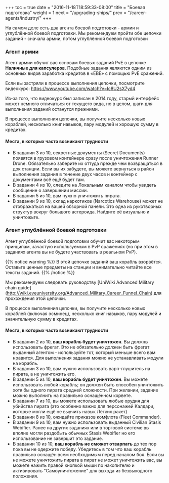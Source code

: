 +++
toc = true
date = "2016-11-18T18:59:33-08:00"
title = "Боевая подготовка"
weight = 1
next = "/upgrading-ships/"
prev = "/career-agents/industry/"
+++

На самом деле есть два агента боевой подготовки - армии и углублённой боевой подготовки.
Мы рекомендуем пройти обе цепочки заданий - сначала армии, потом углублённой боевой подготовки

### Агент армии

Агент армии обучит вас основам боевых заданий PvE в цепочке **Наличные для капсулеров**.
Подобные задания являются одним из основных видов заработка кредитов в «ЕВЕ» с помощью PvE сражений.

Если вы застряли в процессе выполнения цепочки, посмотрите видеокурс:
https://www.youtube.com/watch?v=Ic8U2sX7yd4

Из-за того, что видеокурс был записан в 2014 году, старый интерфейс может немного отличаться от текущего вида,
но в целом, шаги для выполнения заданий останутся прежними.

В процессе выполнения цепочки, вы получите несколько новых кораблей, несколько книг навыков, пару модулей 
и хорошую сумму в кредитах.

#### Места, в которых часто возникают трудности

 * В задании 3 из 10, секретные документы (Secret Documents) появятся в грузовом контейнере сразу после 
   уничтожения Runner Drone. Обязательно заберите их оттуда прежде чем возвращаться в док станции. 
   Если вы их забудете, вы можете вернуться в район выполнения задания в течение двух часов и контейнер с 
   документами всё ещё будет там.
 * В задании 4 из 10, следите на Локальным каналом чтобы увидеть сообщение о завершении миссии.
 * В задании 5 из 10, вам нужно уничтожить пирата.
 * В задании 9 из 10, склад наркотиков (Narcotics Warehouse) может не отображаться на вашей обзорной панели.
   Это одна из рукотворных структур вокруг большого астероида.
   Найдите её визуально и уничтожьте.

### Агент углублённой боевой подготовки

Агент углублённой боевой подготовки обучит вас некоторым принципам, зачастую используемым в 
PvP сражениях (но при этом в заданиях агента вы не будете участвовать в реальном PvP).

{{% notice warning %}}
В этой цепочке заданий ваш корабль взорвётся. Оставьте ценные предметы на станции и внимательно 
читайте все тексты заданий.
{{% /notice %}}

Мы рекомендуем следовать руководству [UniWiki Advanced Military chain guide]
(http://wiki.eveuniversity.org/Advanced_Military_Career_Funnel_Chain) для прохождения этой цепочки.

В процессе выполнения цепочки, вы получите несколько новых кораблей (включая эсминец), несколько книг навыков, пару модулей 
и значительную сумму в кредитах.

#### Места, в которых часто возникают трудности

 * В задании 2 из 10, **ваш корабль будет уничтожен**. Вы должны использовать фрегат.
   Это не обязательно должен быть фрегат выданный агентом - используйте тот, который меньше всего вам нравится.
   Для выполнения задания можно не устанавливать модули на корабль.
 * В задании 3 из 10, вам нужно использовать варп-глушитель на пирата, а не уничтожить его.
 * В задании 5 из 10, **ваш корабль будет уничтожен**. Вы можете использовать любой корабль;
   он должен быть способен уничтожить хотя бы одного пирата средней сложности.
   При желании, задание можно выполнить на правильно оснащённом корвете.
 * В задании 7 из 10, вы можете использовать любые орудия для убийства пирата (это особенно важно для персонажей Калдари, 
   которые могли ещё не выучить навык Лёгких ракет)
 * В задании 8 из 10, ожидайте приказов комфлота (Fleet Commander).
 * В задании 9 из 10, вам нужно использовать выданный Civilian Stasis Webifier.
   Ранее на других заданиях или в торговой системе вы вполне могли раздобыть обычных Stasis Webifier 
   но его использование не завершит это задание. 
 * В задании 10 из 10, **ваш корабль не сможет отварпать** до тех пор пока вы не одержите победу.
   Убедитесь в том что ваш корабль правильно оснащён всем необходимым перед началом боя.
   Если вы не можете уничтожить пирата а пират не может уничтожить вас, вы можете нажить правой кнопкой мыши по накопителю 
   и активировать "Самоуничтожение" для выхода из безвыходного положения.
